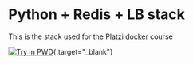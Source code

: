 # Python + Redis + LB stack

This is the stack used for the Platzi [docker](https://platzi.com/docker) course

[![Try in PWD](https://cdn.rawgit.com/play-with-docker/stacks/cff22438/assets/images/button.png)](http://play-with-docker.com?stack=https://raw.githubusercontent.com/platzi/platzidocker/master/app/docker-compose-full.yml){:target="_blank"}
